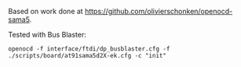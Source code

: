 Based on work done at https://github.com/olivierschonken/openocd-sama5.

Tested with Bus Blaster:
```
openocd -f interface/ftdi/dp_busblaster.cfg -f ./scripts/board/at91sama5d2X-ek.cfg -c "init"   
```
